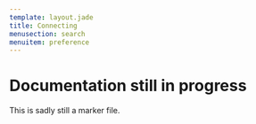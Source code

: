 ```yaml
---
template: layout.jade
title: Connecting
menusection: search
menuitem: preference
---
```



# Documentation still in progress

This is sadly still a marker file.


